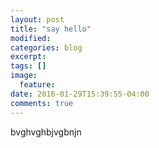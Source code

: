 ```yaml
---
layout: post
title: "say hello"
modified:
categories: blog
excerpt:
tags: []
image:
  feature:
date: 2016-01-29T15:39:55-04:00
comments: true
---
```

 bvghvghbjvgbnjn
